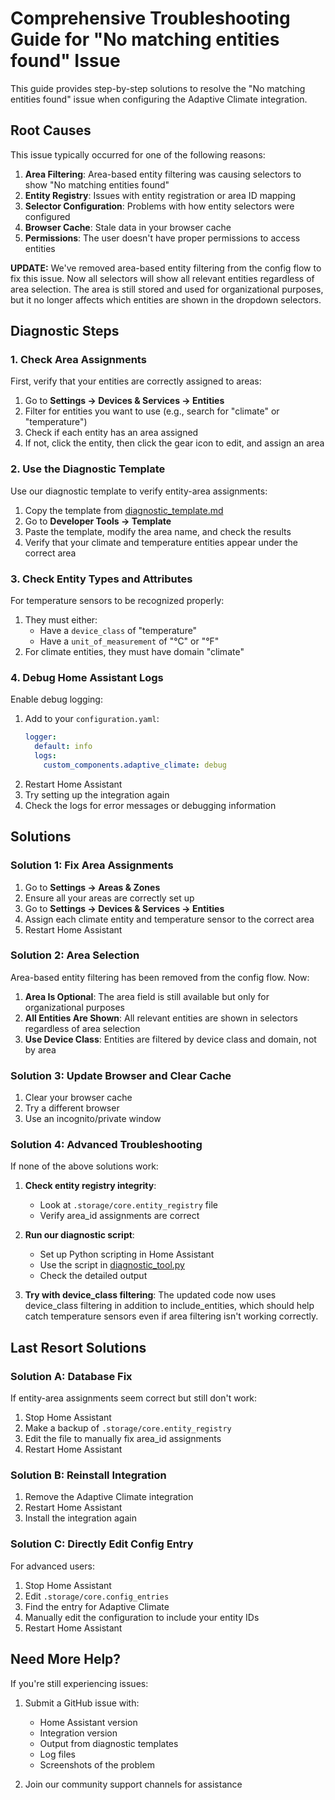 # Comprehensive Troubleshooting Guide for "No matching entities found" Issue

This guide provides step-by-step solutions to resolve the "No matching entities found" issue when configuring the Adaptive Climate integration.

## Root Causes

This issue typically occurred for one of the following reasons:

1. **Area Filtering**: Area-based entity filtering was causing selectors to show "No matching entities found"
2. **Entity Registry**: Issues with entity registration or area ID mapping
3. **Selector Configuration**: Problems with how entity selectors were configured
4. **Browser Cache**: Stale data in your browser cache
5. **Permissions**: The user doesn't have proper permissions to access entities

**UPDATE:** We've removed area-based entity filtering from the config flow to fix this issue. Now all selectors will show all relevant entities regardless of area selection. The area is still stored and used for organizational purposes, but it no longer affects which entities are shown in the dropdown selectors.

## Diagnostic Steps

### 1. Check Area Assignments

First, verify that your entities are correctly assigned to areas:

1. Go to **Settings → Devices & Services → Entities**
2. Filter for entities you want to use (e.g., search for "climate" or "temperature")
3. Check if each entity has an area assigned
4. If not, click the entity, then click the gear icon to edit, and assign an area

### 2. Use the Diagnostic Template

Use our diagnostic template to verify entity-area assignments:

1. Copy the template from [diagnostic_template.md](diagnostic_template.md)
2. Go to **Developer Tools → Template**
3. Paste the template, modify the area name, and check the results
4. Verify that your climate and temperature entities appear under the correct area

### 3. Check Entity Types and Attributes

For temperature sensors to be recognized properly:

1. They must either:
   - Have a `device_class` of "temperature"
   - Have a `unit_of_measurement` of "°C" or "°F"
2. For climate entities, they must have domain "climate"

### 4. Debug Home Assistant Logs

Enable debug logging:

1. Add to your `configuration.yaml`:
   ```yaml
   logger:
     default: info
     logs:
       custom_components.adaptive_climate: debug
   ```
2. Restart Home Assistant
3. Try setting up the integration again
4. Check the logs for error messages or debugging information

## Solutions

### Solution 1: Fix Area Assignments

1. Go to **Settings → Areas & Zones**
2. Ensure all your areas are correctly set up
3. Go to **Settings → Devices & Services → Entities**
4. Assign each climate entity and temperature sensor to the correct area
5. Restart Home Assistant

### Solution 2: Area Selection

Area-based entity filtering has been removed from the config flow. Now:

1. **Area Is Optional**: The area field is still available but only for organizational purposes
2. **All Entities Are Shown**: All relevant entities are shown in selectors regardless of area selection
3. **Use Device Class**: Entities are filtered by device class and domain, not by area

### Solution 3: Update Browser and Clear Cache

1. Clear your browser cache
2. Try a different browser
3. Use an incognito/private window

### Solution 4: Advanced Troubleshooting

If none of the above solutions work:

1. **Check entity registry integrity**:
   - Look at `.storage/core.entity_registry` file
   - Verify area_id assignments are correct

2. **Run our diagnostic script**:
   - Set up Python scripting in Home Assistant
   - Use the script in [diagnostic_tool.py](diagnostic_tool.py)
   - Check the detailed output

3. **Try with device_class filtering**:
   The updated code now uses device_class filtering in addition to include_entities, which should help catch temperature sensors even if area filtering isn't working correctly.

## Last Resort Solutions

### Solution A: Database Fix

If entity-area assignments seem correct but still don't work:

1. Stop Home Assistant
2. Make a backup of `.storage/core.entity_registry`
3. Edit the file to manually fix area_id assignments
4. Restart Home Assistant

### Solution B: Reinstall Integration

1. Remove the Adaptive Climate integration
2. Restart Home Assistant
3. Install the integration again

### Solution C: Directly Edit Config Entry

For advanced users:

1. Stop Home Assistant
2. Edit `.storage/core.config_entries`
3. Find the entry for Adaptive Climate
4. Manually edit the configuration to include your entity IDs
5. Restart Home Assistant

## Need More Help?

If you're still experiencing issues:

1. Submit a GitHub issue with:
   - Home Assistant version
   - Integration version
   - Output from diagnostic templates
   - Log files
   - Screenshots of the problem

2. Join our community support channels for assistance
